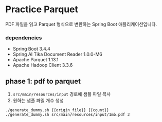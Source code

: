 # Practice Parquet

PDF 파일을 읽고 Parquet 형식으로 변환하는 Spring Boot 애플리케이션입니다.

### dependencies

- Spring Boot 3.4.4
- Spring AI Tika Document Reader 1.0.0-M6
- Apache Parquet 1.13.1
- Apache Hadoop Client 3.3.6

## phase 1: pdf to parquet

1. `src/main/resources/input` 경로에 샘플 파일 복사
2. 원하는 샘플 파일 개수 생성
```shell
./generate_dummy.sh {{origin_file}} {{count}}
./generate_dummy.sh src/main/resources/input/1mb.pdf 3
```
